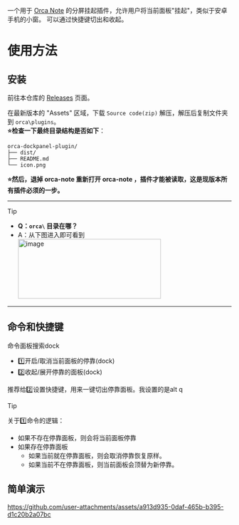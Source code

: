 一个用于 [Orca Note](https://github.com/sethyuan/orca-note) 的分屏挂起插件，允许用户将当前面板"挂起"，类似于安卓手机的小窗。
可以通过快捷键切出和收起。

# 使用方法

## 安装

前往本仓库的 [Releases](https://github.com/cordinGH/orca-dockpanel-plugin/releases) 页面。

在最新版本的 "Assets" 区域，下载 `Source code(zip)` 解压，解压后复制文件夹到 `orca\plugins`。  
**⭐️检查一下最终目录结构是否如下**：


```
orca-dockpanel-plugin/
├── dist/
├── README.md
└── icon.png
```


**⭐️然后，退掉 orca-note 重新打开 orca-note ，插件才能被读取，这是现版本所有插件必须的一步。**

---

> [!TIP]  
> - **Q：`orca\` 目录在哪？**  
> - A：从下图进入即可看到  
>   <img width="321" height="134" alt="image" src="https://github.com/user-attachments/assets/50cf1e64-f628-42cb-8e77-82ae4083999b" />


---

## 命令和快捷键

命令面板搜索dock
- 1️⃣开启/取消当前面板的停靠(dock)
- 2️⃣收起/展开停靠的面板(dock)

推荐给2️⃣设置快捷键，用来一键切出停靠面板。我设置的是alt q

> [!TIP] 
> 关于1️⃣命令的逻辑：
> - 如果不存在停靠面板，则会将当前面板停靠
> - 如果存在停靠面板
>     - 如果当前就在停靠面板，则会取消停靠恢复原样。
>     - 如果当前不在停靠面板，则当前面板会顶替为新停靠。

## 简单演示

https://github.com/user-attachments/assets/a913d935-0daf-465b-b395-d1c20b2a07bc


